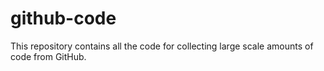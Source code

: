 # github-code
This repository contains all the code for collecting large scale amounts of code from GitHub.
